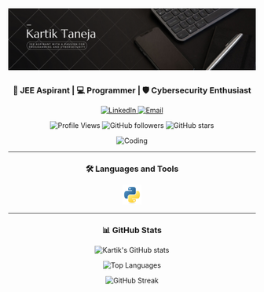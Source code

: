 <h1 align="center">
  <img src="banner.png" alt="Hi 👋, I'm Kartik" />
</h1>

<h3 align="center">🚀 JEE Aspirant | 💻 Programmer | 🛡️ Cybersecurity Enthusiast</h3>

<div align="center">
  <p align="center">
    <a href="https://linkedin.com/in/kartikk18" target="_blank">
      <img src="https://img.icons8.com/color/48/000000/linkedin.png" alt="LinkedIn" width="40" height="40" />
    </a>
    <a href="mailto:your-email@example.com">
      <img src="https://img.icons8.com/color/48/000000/gmail--v2.png" alt="Email" width="40" height="40" />
    </a>
  </p>
  <p align="center">
    <img src="https://komarev.com/ghpvc/?username=kartiktaneja0&label=Profile%20views&color=0e75b6&style=flat" alt="Profile Views" />
    <img src="https://img.shields.io/github/followers/kartiktaneja0?label=Followers&style=social" alt="GitHub followers" />
    <img src="https://img.shields.io/github/stars/kartiktaneja0?label=Stars&style=social" alt="GitHub stars" />
  </p>
</div>

<div align="center">
  <img src="https://user-images.githubusercontent.com/55389276/140866485-8fb1c876-9a8f-4d6a-98dc-08c4981eaf70.gif" alt="Coding" width="300">
</div>

---

<h3 align="center">🛠 Languages and Tools</h3>
<p align="center">
  <a href="https://www.python.org" target="_blank">
    <img src="https://raw.githubusercontent.com/devicons/devicon/master/icons/python/python-original.svg" alt="Python" width="40" height="40"/>
  </a>
</p>

---

<h3 align="center">📊 GitHub Stats</h3>
<p align="center">
  <img src="https://github-readme-stats.vercel.app/api?username=kartiktaneja0&show_icons=true&theme=radical&bg_color=0d1117&text_color=c9d1d9&icon_color=58a6ff&title_color=58a6ff" alt="Kartik's GitHub stats" width="450" />
</p>

<p align="center">
  <img src="https://github-readme-stats.vercel.app/api/top-langs/?username=kartiktaneja0&layout=compact&theme=radical&bg_color=0d1117&text_color=c9d1d9" alt="Top Languages" width="350" />
</p>

<p align="center">
  <img src="https://github-readme-streak-stats.herokuapp.com/?user=kartiktaneja0&theme=radical&background=0d1117&stroke=58a6ff&ring=58a6ff&fire=58a6ff" alt="GitHub Streak" width="450" />
</p>
